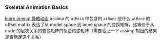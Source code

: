 ### Skeletal Animation Basics
[learn opengl 骨骼动画](https://learnopengl-cn.github.io/08%20Guest%20Articles/2020/01%20Skeletal%20Animation/)
assimp 的 `aiMesh` 中包含的 `aiBone` 是什么
`aiBone` 的 offset matrix 表达了从 model space 到 bone space 的变换矩阵，这等价于从 node 的层次关系的变换矩阵的复合的逆矩阵（需要验证一下 assimp 输出的结果是否满足这个关系）